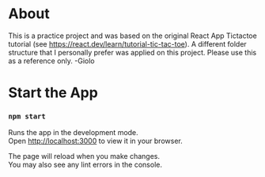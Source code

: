 # About

This is a practice project and was based on the original React App Tictactoe tutorial (see https://react.dev/learn/tutorial-tic-tac-toe). 
A different folder structure that I personally prefer was applied on this project. Please use this as a reference only.
-Giolo

# Start the App

### `npm start`

Runs the app in the development mode.\
Open [http://localhost:3000](http://localhost:3000) to view it in your browser.

The page will reload when you make changes.\
You may also see any lint errors in the console.
